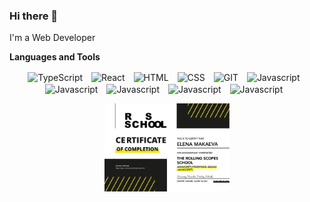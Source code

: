### Hi there 👋
I'm a Web Developer

**Languages and Tools**

<p align="center">
  <img align="center" alt="TypeScript" width="40px" style="padding-right:10px;" src="https://cdn.jsdelivr.net/gh/devicons/devicon/icons/typescript/typescript-plain.svg" />
  <img align="center" alt="React" width="40px" style="padding-right:10px;" src="https://cdn.jsdelivr.net/gh/devicons/devicon/icons/react/react-original.svg" />
  <img align="center" alt="HTML" width="40px" style="padding-right:10px;" src="https://cdn.jsdelivr.net/gh/devicons/devicon/icons/html5/html5-plain.svg" />
  <img align="center" alt="CSS" width="40px" style="padding-right:10px;" src="https://cdn.jsdelivr.net/gh/devicons/devicon/icons/css3/css3-plain.svg" />
  <img align="center" alt="GIT" width="40px" style="padding-right:10px;" src="https://cdn.jsdelivr.net/gh/devicons/devicon/icons/git/git-original.svg" />
  
  <img align="center" alt="Javascript" width="40px" style="padding-right:10px;" src="https://cdn.jsdelivr.net/gh/devicons/devicon/icons/javascript/javascript-plain.svg" />
   <img align="center" alt="Javascript" width="40px" style="padding-right:10px;" src="https://github.com/surface74/surface74/assets/52540855/42348453-8254-4abd-969e-576b28b16d1e" />
   <img align="center" alt="Javascript" width="40px" style="padding-right:10px;" src="https://github.com/surface74/surface74/assets/52540855/1dae1981-ce63-4eaf-a0f2-635de6fb87d2" />
<img align="center" alt="Javascript" width="40px" style="padding-right:10px;" src="https://github.com/surface74/surface74/assets/52540855/3f27201d-f3eb-47d2-93a0-309239a0d727" />
   <img align="center" alt="Javascript" width="40px" style="padding-right:10px;" src="https://github.com/surface74/surface74/assets/52540855/130036c4-ff30-471a-888c-a453dbf9c053" />
  <br />
</p>
<p align="center">
  <img  src="https://github.com/MakaevaElena/MakaevaElena/blob/main/certificate1.jpg" width="200px"/>
</p>

<!-- <p align="center">
  <a href="https://www.codewars.com/users/likezninjaz" target="_blank">
    <img alt="Dark Badge (large)" class="hidden dark:block" src="https://www.codewars.com/users/MakaevaElena/badges/small">
  </a>
</p>
## 💬 Connect with me:
### Socials:
[![Telegram](https://img.shields.io/badge/-Telegram-090909?style=for-the-badge&logo=telegram&logoColor=27A0D9)](https://t.me/priwetiri)
[![Instagram](https://img.shields.io/badge/-Instagram-090909?style=for-the-badge&logo=instagram&logoColor=B4068E)](https://www.instagram.com/irina.peshko)
<p>
  <a href="https://discord.com/users/919587337871171644" target="_blank">
    <img alt="Discord" title="Write me on Discord" src="https://img.shields.io/badge/Discord-%237289DA.svg?logo=discord&logoColor=white" height="30"/>
  </a>
    <a href="https://www.linkedin.com/in/irina-peshko-581720220/" target="_blank">
    <img alt="LinkedIn" title="Follow me on LinkedIn" src="https://img.shields.io/badge/LinkedIn-%230077B5.svg?logo=linkedin&logoColor=white" height="30"/>
  </a>
</p>
 -->
